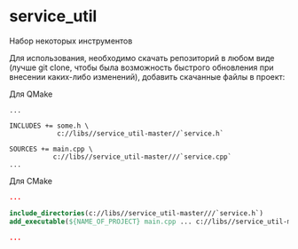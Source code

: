 # service_util
Набор некоторых инструментов

Для использования, необходимо скачать репозиторий в любом виде (лучше git clone, чтобы была возможность быстрого обновления при внесении каких-либо изменений),
добавить скачанные файлы в проект:

Для QMake
```qmake 
...

INCLUDES += some.h \
            c://libs//service_util-master//`service.h`
            
SOURCES += main.cpp \
           c://libs//service_util-master///`service.cpp`
...
```
Для CMake
```cmake
...

include_directories(c://libs//service_util-master///`service.h`)
add_executable(${NAME_OF_PROJECT} main.cpp ... c://libs//service_util-master//`service.cpp`)

...
```
